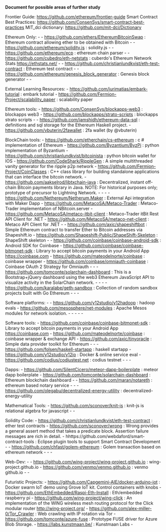**Document for possible areas of further study**

Frontier Guide: https://github.com/ethereum/frontier-guide
Smart Contract Best Practices: https://github.com/ConsenSys/smart-contract-best-practices
MIT_dci dictionary: https://github.com/mit-dci/Dictionary

Ethereum Only:
	-
	- https://github.com/ethers/EthereumBitcoinSwap : Ethereum contract allowing ether to be obtained with Bitcoin
	- 
	- https://github.com/ethereum/solidity.js : solidity.js
	-
	- https://github.com/ethereum/ecp : ethereum chain parser
	- 
	- https://github.com/cubedro/eth-netstats : cuberdo's Ethereum Network Stats https://ethstats.net/
	- 
	- https://github.com/christianlundkvist/eth-test-contract : Ethereum test contract
	-
	- https://github.com/ethereum/genesis_block_generator : Genesis block generator
	- 
	- 

External Learning Resources:
	- https://github.com/iurimatias/embark-tutorial : embark tutorial
	- https://github.com/Fermion-Project/scalability_paper : scalability paper

Ethereum tools:
	- https://github.com/ConsenSys/blockapps-web3 : blockapps web3
	- https://github.com/blockapps/strato-scripts : blockapps strato scripts
	- 
	- https://github.com/jamshidh/ethereum-data-sql : definitions and sql storage for the Ethereum Haskell project.
	- https://github.com/vbuterin/2fawallet : 2fa wallet (by @vbuterin)


BlockChain tools:
	- https://github.com/etherchain/cs-ethereum : c # implementation of Ethereum
	- https://github.com/Byzantium/ByzPi : python implementation of Byzantium
	- https://github.com/christianlundkvist/bitcoinista : python bitcoin wallet for IOS
	- https://github.com/CodeShark/RippleGen : A simple multithreaded vanity generator for the ripple p2p network
	- https://github.com/Fermion-Project/CoinClasses : C++ class library for building standalone applications that can interface the bitcoin network.
	- https://github.com/aakselrod/libtxchain-java : Decentralized, instant off-chain Bitcoin payments library in Java. NOTE: For historical purposes only; prototype of precursor to Lightning Network.
	-
	-
	-
	- https://github.com/Nethereum/Netherum.Maker : External Api integration with Maker Dapp
	- https://github.com/MetacoSA/Metaco-Trader : Metaco-Trader implementation of NBitcoin.server
	- https://github.com/MetacoSA/metaco-itbit-client : Metaco-Trader itBit Rest API Client for .NET
	- https://github.com/MetacoSA/metaco-net-client : Metaco API Client for .NET
	-
	- https://github.com/axic/shapeshiftbot : Simple Ethereum contract to transfer Ether to Bitcoin addresses via Shapeshift.io
	- https://github.com/Shapeshift-Public/ShapeShift-Skeleton : ShapeShift skeleton 
	-
	- https://github.com/coinbase/coinbase-android-sdk : Android SDK for Coinbase
	- https://github.com/coinbase/coinbase-bitmonet-sdk : Library to accept bitcoin payments in your Android App https://coinbase.com
	- https://github.com/mateodelnorte/coinbase : coinbase wrapper
	- https://github.com/coinbase/omniauth-coinbase : Coinbase OAuth 2 Strategy for Omniauth
	-
	- 
	- https://github.com/tomconte/solarchain-dashboard : This is a Bootstrap+jQuery dashboard using the web3 Ethereum JavaScript API to visualize activity in the SolarChain network.
	-
	-
	- 
	- https://github.com/karalabe/geth-sandbox : Collection of random sandbox projects built with Go Ethereum
	-
	-
	-


Software platforms:
	-
	- https://github.com/y12studio/y12hadoop : hadoop evals
	- https://github.com/mesosphere/net-modules : Apache Mesos modules for network isolation.
	-
	-
	-
	-
	-

Software tools:
	- https://github.com/coinbase/coinbase-bitmonet-sdk : Library to accept bitcoin payments in your Android App https://coinbase.com
	- https://github.com/mateodelnorte/coinbase : coinbase wrapper & exchange API
	- https://github.com/axic/tinyoracle : Simple data provider toolkit for Ethereum
	- 
	- 
	- https://github.com/folsen/haskell-startapp : haskell startapp
	- https://github.com/y12studio/y12io : Docker & online service eval
	- https://github.com/codius/codiustest.net : codius testnet 
	-
	-
	-

Dapps:
	- https://github.com/SilentCicero/meteor-dapp-boilerplate : meteor dapp boilerplate
	- https://github.com/tomconte/solarchain-dashboard : Ethereum blockchain dashboard
	- 
	- https://github.com/maran/notareth : ethereum based notary service
	- 
	- 
	- https://github.com/olegabu/decentralized-energy-utility : decentralized-energy-utility


Mathematical Tools:
	- https://github.com/sconover/knit-js : knit-js is relational algebra for javascript
	- 
	- 


Solidity Code:
	- https://github.com/christianlundkvist/eth-test-contract : ether test contracts
 	- https://github.com/sconover/wrong : Wrong provides a general assert method that takes a predicate block. Assertion failure messages are rich in detail.
 	- hhttps://github.com/webdaford/smart-contract-tools : Eclipse plugin tools to support Smart Contract Development
	- 
	- https://github.com/chfast/golem-ethereum : Golem transaction based on ethereum network
	-
	-
	-

Web-Dev:
	-
	- https://github.com/wing-project/wing-project.github.io : wing-project.github.io
	- https://github.com/venmo/venmo.github.io : venmo github.io
	- 
	- 



Futuristic Projects:
	- https://github.com/Capgemini-AIE/docker-arduino-iot : Docker swarm IoT demo using Grove IoT kit. Control containers with knobs
	- https://github.com/EthEmbedded/Raspi-Eth-Install : Eth/embedded raspberry pi
	- https://github.com/wing-project/wing-click : An implementation of the WING wireless mesh routing protocol for the Click modular router http://wing-project.org/
	- https://github.com/alex-miller-0/Tor_Crawler : Web crawling with IP rotation via Tor
	- https://github.com/tomconte/azure-fuse : Prototype FUSE driver for Azure Blob Storage.
	- https://labs.kunstmaan.be/ : Kunstmaan Labs
	-


